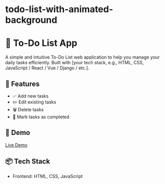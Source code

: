 # todo-list-with-animated-background
# 📝 To-Do List App

A simple and intuitive To-Do List web application to help you manage your daily tasks efficiently. Built with [your tech stack, e.g., HTML, CSS, JavaScript / React / Vue / Django / etc.].

## 🚀 Features

- ✅ Add new tasks
- ✏️ Edit existing tasks
- 🗑️ Delete tasks
- 📌 Mark tasks as completed


## 📸 Demo



[Live Demo]()

## 📦 Tech Stack

- Frontend: HTML, CSS, JavaScript 
